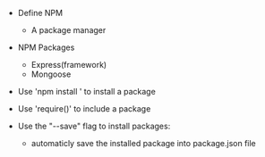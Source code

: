 * Define NPM
    * A package manager
* NPM Packages
    * Express(framework)
    * Mongoose

* Use 'npm install <packagename>' to install a package
* Use 'require(<packagename>)' to include a package
* Use the "--save" flag to install packages: 
    * automaticly save the installed package into package.json file